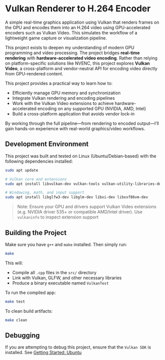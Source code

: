 
# Vulkan Renderer to H.264 Encoder

A simple real-time graphics application using Vulkan that renders frames on the GPU and encodes them into an H.264 video using GPU-accelerated encoders such as Vulkan Video. This simulates the workflow of a lightweight game capture or visualization pipeline.

This project exists to deepen my understanding of modern GPU programming and video processing. The project bridges **real-time rendering** with **hardware-accelerated video encoding**. Rather than relying on platform-specific solutions like NVENC, this project explores **Vulkan Video**, a cross-platform and vendor-neutral API for encoding video directly from GPU-rendered content.

This project provides a practical way to learn how to:
- Efficiently manage GPU memory and synchronization
- Integrate Vulkan rendering and encoding pipelines
- Work with the Vulkan Video extensions to achieve hardware-accelerated encoding on any supported GPU (NVIDIA, AMD, Intel)
- Build a cross-platform application that avoids vendor lock-in

By working through the full pipeline—from rendering to encoded output—I’ll gain hands-on experience with real-world graphics/video workflows.

## Development Environment

This project was built and tested on Linux (Ubuntu/Debian-based) with the following dependencies installed:

```bash
sudo apt update

# Vulkan core and extensions
sudo apt install libvulkan-dev vulkan-tools vulkan-utility-libraries-dev spirv-tools

# Windowing, math, and input support
sudo apt install libglfw3-dev libglm-dev libxi-dev libxxf86vm-dev
```

> Note: Ensure your GPU and drivers support Vulkan Video extensions (e.g. NVIDIA driver 535+ or compatible AMD/Intel driver). Use `vulkaninfo` to inspect extension support

## Building the Project

Make sure you have `g++` and `make` installed. Then simply run:

```bash
make
```

This will:
- Compile all `.cpp` files in the `src/` directory
- Link with Vulkan, GLFW, and other necessary libraries
- Produce a binary executable named `VulkanTest`

To run the compiled app:

```bash
make test
```

To clean build artifacts:
```bash
make clean
```

## Debugging

If you are attempting to debug this project, ensure that the `Vulkan SDK` is installed. See [Getting Started: Ubuntu](https://vulkan.lunarg.com/doc/view/latest/linux/getting_started_ubuntu.html)
